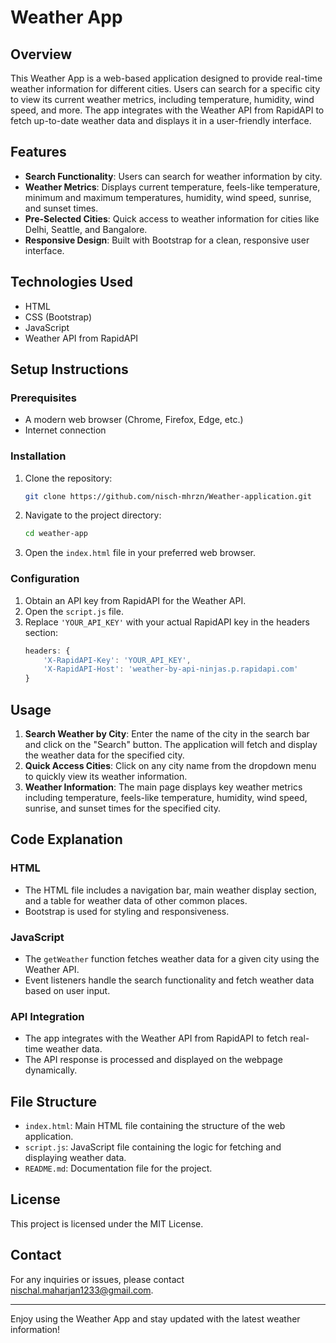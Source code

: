 # Weather App

## Overview

This Weather App is a web-based application designed to provide real-time weather information for different cities. Users can search for a specific city to view its current weather metrics, including temperature, humidity, wind speed, and more. The app integrates with the Weather API from RapidAPI to fetch up-to-date weather data and displays it in a user-friendly interface.

## Features

- **Search Functionality**: Users can search for weather information by city.
- **Weather Metrics**: Displays current temperature, feels-like temperature, minimum and maximum temperatures, humidity, wind speed, sunrise, and sunset times.
- **Pre-Selected Cities**: Quick access to weather information for cities like Delhi, Seattle, and Bangalore.
- **Responsive Design**: Built with Bootstrap for a clean, responsive user interface.

## Technologies Used

- HTML
- CSS (Bootstrap)
- JavaScript
- Weather API from RapidAPI

## Setup Instructions

### Prerequisites

- A modern web browser (Chrome, Firefox, Edge, etc.)
- Internet connection

### Installation

1. Clone the repository:
   ```sh
   git clone https://github.com/nisch-mhrzn/Weather-application.git
   ```
2. Navigate to the project directory:
   ```sh
   cd weather-app
   ```
3. Open the `index.html` file in your preferred web browser.

### Configuration

1. Obtain an API key from RapidAPI for the Weather API.
2. Open the `script.js` file.
3. Replace `'YOUR_API_KEY'` with your actual RapidAPI key in the headers section:
   ```javascript
   headers: {
       'X-RapidAPI-Key': 'YOUR_API_KEY',
       'X-RapidAPI-Host': 'weather-by-api-ninjas.p.rapidapi.com'
   }
   ```

## Usage

1. **Search Weather by City**: Enter the name of the city in the search bar and click on the "Search" button. The application will fetch and display the weather data for the specified city.
2. **Quick Access Cities**: Click on any city name from the dropdown menu to quickly view its weather information.
3. **Weather Information**: The main page displays key weather metrics including temperature, feels-like temperature, humidity, wind speed, sunrise, and sunset times for the specified city.

## Code Explanation

### HTML

- The HTML file includes a navigation bar, main weather display section, and a table for weather data of other common places.
- Bootstrap is used for styling and responsiveness.

### JavaScript

- The `getWeather` function fetches weather data for a given city using the Weather API.
- Event listeners handle the search functionality and fetch weather data based on user input.

### API Integration

- The app integrates with the Weather API from RapidAPI to fetch real-time weather data.
- The API response is processed and displayed on the webpage dynamically.

## File Structure

- `index.html`: Main HTML file containing the structure of the web application.
- `script.js`: JavaScript file containing the logic for fetching and displaying weather data.
- `README.md`: Documentation file for the project.

## License

This project is licensed under the MIT License.

## Contact

For any inquiries or issues, please contact nischal.maharjan1233@gmail.com.

---

Enjoy using the Weather App and stay updated with the latest weather information!
